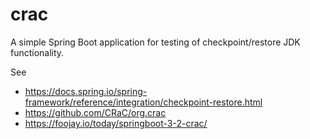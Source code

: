 # crac

A simple Spring Boot application for testing of checkpoint/restore JDK functionality.

See 
- https://docs.spring.io/spring-framework/reference/integration/checkpoint-restore.html
- https://github.com/CRaC/org.crac
- https://foojay.io/today/springboot-3-2-crac/